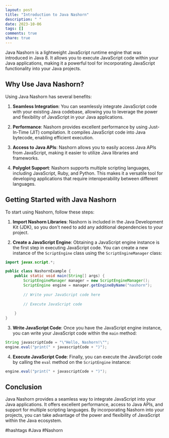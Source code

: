 ```yaml
---
layout: post
title: "Introduction to Java Nashorn"
description: " "
date: 2023-10-06
tags: []
comments: true
share: true
---
```


Java Nashorn is a lightweight JavaScript runtime engine that was introduced in Java 8. It allows you to execute JavaScript code within your Java applications, making it a powerful tool for incorporating JavaScript functionality into your Java projects.

## Why Use Java Nashorn?

Using Java Nashorn has several benefits:

1. **Seamless Integration**: You can seamlessly integrate JavaScript code with your existing Java codebase, allowing you to leverage the power and flexibility of JavaScript in your Java applications.

2. **Performance**: Nashorn provides excellent performance by using Just-In-Time (JIT) compilation. It compiles JavaScript code into Java bytecode, enabling efficient execution.

3. **Access to Java APIs**: Nashorn allows you to easily access Java APIs from JavaScript, making it easier to utilize Java libraries and frameworks.

4. **Polyglot Support**: Nashorn supports multiple scripting languages, including JavaScript, Ruby, and Python. This makes it a versatile tool for developing applications that require interoperability between different languages.

## Getting Started with Java Nashorn

To start using Nashorn, follow these steps:

1. **Import Nashorn Libraries**: Nashorn is included in the Java Development Kit (JDK), so you don't need to add any additional dependencies to your project.

2. **Create a JavaScript Engine**: Obtaining a JavaScript engine instance is the first step in executing JavaScript code. You can create a new instance of the `ScriptEngine` class using the `ScriptEngineManager` class:

```java
import javax.script.*;

public class NashornExample {
    public static void main(String[] args) {
        ScriptEngineManager manager = new ScriptEngineManager();
        ScriptEngine engine = manager.getEngineByName("nashorn");
        
        // Write your JavaScript code here
        
        // Execute JavaScript code
        
    }
}
```

3. **Write JavaScript Code**: Once you have the JavaScript engine instance, you can write your JavaScript code within the `main` method:

```java
String javascriptCode = "\"Hello, Nashorn!\"";
engine.eval("print(" + javascriptCode + ")");
```

4. **Execute JavaScript Code**: Finally, you can execute the JavaScript code by calling the `eval` method on the `ScriptEngine` instance:

```java
engine.eval("print(" + javascriptCode + ")");
```

## Conclusion

Java Nashorn provides a seamless way to integrate JavaScript into your Java applications. It offers excellent performance, access to Java APIs, and support for multiple scripting languages. By incorporating Nashorn into your projects, you can take advantage of the power and flexibility of JavaScript within the Java ecosystem.

#hashtags #Java #Nashorn